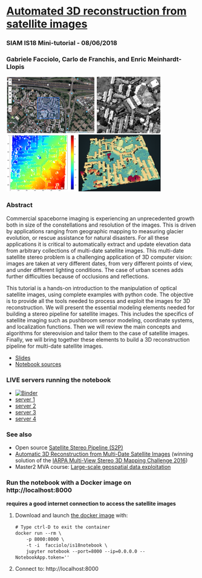 # [Automated 3D reconstruction from satellite images](https://www.siam-is18.dm.unibo.it/minitutorials)
### SIAM IS18 Mini-tutorial - 08/06/2018
### Gabriele Facciolo, Carlo de Franchis, and Enric Meinhardt-Llopis


<img src="step1_150.png" >
<img src="step2_150.png" >
<img src="step3_150.png" >
<img src="step4_150.png" >


### Abstract

Commercial spaceborne imaging is experiencing an unprecedented growth both in size of the constellations and resolution of the images. This is driven by applications ranging from geographic mapping to measuring glacier evolution, or rescue assistance for natural disasters. For all these applications it is critical to automatically extract and update elevation data from arbitrary collections of multi-date satellite images. This multi-date satellite stereo problem is a challenging application of 3D computer vision: images are taken at very different dates, from very different points of view, and under different lighting conditions. The case of urban scenes adds further difficulties because of occlusions and reflections. 

This tutorial is a hands-on introduction to the manipulation of optical satellite images, using complete examples with python code. The objective is to provide all the tools needed to process and exploit the images for 3D reconstruction. We will present the essential modeling elements needed for building a stereo pipeline for satellite images. This includes the specifics of satellite imaging such as pushbroom sensor modeling, coordinate systems, and localization functions. Then we will review the main concepts and algorithms for stereovision and tailor them to the case of satellite images. Finally, we will bring together these elements to build a 3D reconstruction pipeline for multi-date satellite images.


* [Slides](slidesIS18.pdf)
* [Notebook sources](https://github.com/gfacciol/IS18notebook)


### LIVE servers running the notebook

* [![Binder](https://mybinder.org/badge.svg)](https://mybinder.org/v2/gh/gfacciol/IS18notebook/master?filepath=IS18.ipynb)
* <a href="http://menthe.ovh.hw.ipol.im:8080/">server 1</a>
* <a href="http://avocat.ovh.hw.ipol.im:8080/">server 2</a>
* <a href="http://piadina.ovh.hw.ipol.im:8080/">server 3</a>
* <a href="http://tigella.ovh.hw.ipol.im:8080/">server 4</a>

### See also

* Open source [Satellite Stereo Pipeline (S2P)](https://github.com/MISS3D/s2p)
* [Automatic 3D Reconstruction from Multi-Date Satellite Images](https://gfacciol.github.io/multi-date-stereo/) (winning solution of the [IARPA Multi-View Stereo 3D Mapping Challenge 2016](https://www.iarpa.gov/challenges/3dchallenge.html#winners))
* Master2 MVA course: [Large-scale geospatial data exploitation](https://mvaisat.wp.imt.fr/)


### Run the notebook with a Docker image on http://localhost:8000

**requires a good internet connection to access the satellite images** 


1. Download and launch [the docker image](https://hub.docker.com/r/facciolo/is18notebook) with:

       # Type ctrl-D to exit the container
       docker run --rm \
           -p 8000:8000 \
           -t -i  facciolo/is18notebook \ 
           jupyter notebook --port=8000 --ip=0.0.0.0 --NotebookApp.token=''

2. Connect to:  http://localhost:8000




<!-- 
You can run the server locally using a Docker image.
We tested it on Linux and MacOS systems.

* [https://hub.docker.com/r/facciolo/is18-satellite-minitutorial/](https://hub.docker.com/r/facciolo/is18-satellite-minitutorial/)


### To launch the docker image:

1. First create the shared home directory in the host computer:

       mkdir ~/is18tutorial
       # makes writable by the docker use
       chmod o+rwx ~/is18tutorial

2. Then launch the docker instance by calling (automatically downloads it):

       # Type ctrl-D to exit the container
       docker run --rm \
           -v ~/is18tutorial:/home/student1/IS18 \
           -p 8000:8000 -p 8008:8008  \
           --env EXTERNAL_HTTP_SRV_URL=http://localhost:8008 \
           -t -i  facciolo/is18-satellite-minitutorial \
           bash /singleuser_initscript.sh

3. Connect to:    http://localhost:8000
-->   
